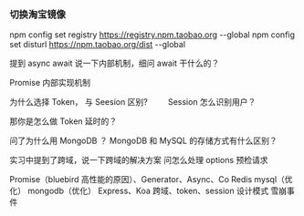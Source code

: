 ### 切换淘宝镜像
npm config set registry https://registry.npm.taobao.org --global
npm config set disturl https://npm.taobao.org/dist --global

提到 async await 说一下内部机制，细问 await 干什么的？

Promise 内部实现机制

为什么选择 Token， 与 Seesion 区别?
　　
Session 怎么识别用户？

那你是怎么做 Token 延时的？

问了为什么用 MongoDB ？ MongoDB 和 MySQL 的存储方式有什么区别？

实习中提到了跨域，说一下跨域的解决方案
问怎么处理 options 预检请求

Promise（bluebird 高性能的原因）、Generator、Async、Co
Redis
mysql（优化）
mongodb（优化）
Express、Koa
跨域、token、session
设计模式
雪崩事件
